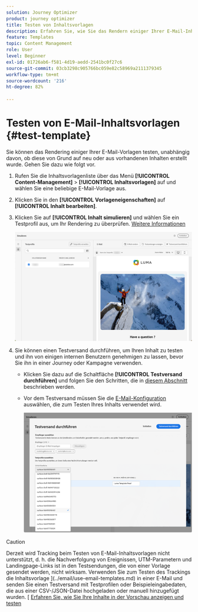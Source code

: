 ```yaml
---
solution: Journey Optimizer
product: journey optimizer
title: Testen von Inhaltsvorlagen
description: Erfahren Sie, wie Sie das Rendern einiger Ihrer E-Mail-Inhaltsvorlagen testen können.
feature: Templates
topic: Content Management
role: User
level: Beginner
exl-id: 01726ab6-f581-4d19-aedd-2541bc0f27c6
source-git-commit: 03cb3298c905766bc059e82c58969a2111379345
workflow-type: tm+mt
source-wordcount: '216'
ht-degree: 82%

---
```


# Testen von E-Mail-Inhaltsvorlagen {#test-template}

Sie können das Rendering einiger Ihrer E-Mail-Vorlagen testen, unabhängig davon, ob diese von Grund auf neu oder aus vorhandenen Inhalten erstellt wurde. Gehen Sie dazu wie folgt vor.

1. Rufen Sie die Inhaltsvorlagenliste über das Menü **[!UICONTROL Content-Management]** > **[!UICONTROL Inhaltsvorlagen]** auf und wählen Sie eine beliebige E-Mail-Vorlage aus.

1. Klicken Sie in den **[!UICONTROL Vorlageneigenschaften]** auf **[!UICONTROL Inhalt bearbeiten]**.

1. Klicken Sie auf **[!UICONTROL Inhalt simulieren]** und wählen Sie ein Testprofil aus, um Ihr Rendering zu überprüfen. [Weitere Informationen](../content-management/preview-test.md)

   ![](assets/content-template-stimulate.png)

1. Sie können einen Testversand durchführen, um Ihren Inhalt zu testen und ihn von einigen internen Benutzern genehmigen zu lassen, bevor Sie ihn in einer Journey oder Kampagne verwenden.

   * Klicken Sie dazu auf die Schaltfläche **[!UICONTROL Testversand durchführen]** und folgen Sie den Schritten, die in [diesem Abschnitt](../content-management/proofs.md) beschrieben werden.

   * Vor dem Testversand müssen Sie die [E-Mail-Konfiguration](../configuration/channel-surfaces.md) auswählen, die zum Testen Ihres Inhalts verwendet wird.

     ![](assets/content-template-stimulate-proof-surface.png)

>[!CAUTION]
>
>Derzeit wird Tracking beim Testen von E-Mail-Inhaltsvorlagen nicht unterstützt, d. h. die Nachverfolgung von Ereignissen, UTM-Parametern und Landingpage-Links ist in den Testsendungen, die von einer Vorlage gesendet werden, nicht wirksam. Verwenden Sie zum Testen des Trackings die Inhaltsvorlage ](../email/use-email-templates.md) in einer E-Mail und senden Sie einen Testversand mit Testprofilen oder Beispieleingabedaten, die aus einer CSV-/JSON-Datei hochgeladen oder manuell hinzugefügt wurden. [ [Erfahren Sie, wie Sie Ihre Inhalte in der Vorschau anzeigen und testen](../content-management/preview-test.md)

